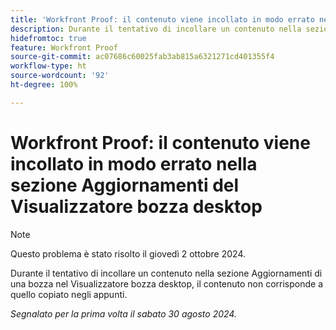 ```yaml
---
title: 'Workfront Proof: il contenuto viene incollato in modo errato nella sezione Aggiornamenti del Visualizzatore bozza desktop'
description: Durante il tentativo di incollare un contenuto nella sezione Aggiornamenti di una bozza nel Visualizzatore bozza desktop, il contenuto non corrisponde a quello copiato negli appunti.
hidefromtoc: true
feature: Workfront Proof
source-git-commit: ac07686c60025fab3ab815a6321271cd401355f4
workflow-type: ht
source-wordcount: '92'
ht-degree: 100%

---
```


# Workfront Proof: il contenuto viene incollato in modo errato nella sezione Aggiornamenti del Visualizzatore bozza desktop

>[!NOTE]
>
>Questo problema è stato risolto il giovedì 2 ottobre 2024.

Durante il tentativo di incollare un contenuto nella sezione Aggiornamenti di una bozza nel Visualizzatore bozza desktop, il contenuto non corrisponde a quello copiato negli appunti.

_Segnalato per la prima volta il sabato 30 agosto 2024._
